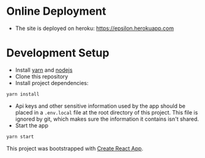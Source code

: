 # Online Deployment
- The site is deployed on heroku: https://epsilon.herokuapp.com
# Development Setup

- Install [yarn](https://classic.yarnpkg.com/en/) and [nodejs](https://nodejs.org/en/download/)
- Clone this repository
- Install project dependencies:

```sh
yarn install
```

- Api keys and other sensitive information used by the app should be placed in a `.env.local` file at the root directory of this project. This file is ignored by git, which makes sure the information it contains isn't shared.
- Start the app

```sh
yarn start
```

This project was bootstrapped with [Create React App](https://github.com/facebook/create-react-app).
